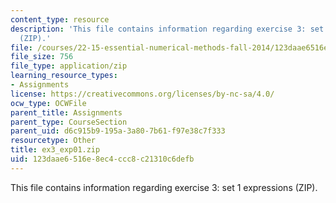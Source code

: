 ```yaml
---
content_type: resource
description: 'This file contains information regarding exercise 3: set 1 expressions
  (ZIP).'
file: /courses/22-15-essential-numerical-methods-fall-2014/123daae6516e8ec4ccc8c21310c6defb_ex3_exp01.zip
file_size: 756
file_type: application/zip
learning_resource_types:
- Assignments
license: https://creativecommons.org/licenses/by-nc-sa/4.0/
ocw_type: OCWFile
parent_title: Assignments
parent_type: CourseSection
parent_uid: d6c915b9-195a-3a80-7b61-f97e38c7f333
resourcetype: Other
title: ex3_exp01.zip
uid: 123daae6-516e-8ec4-ccc8-c21310c6defb
---
```

This file contains information regarding exercise 3: set 1 expressions (ZIP).